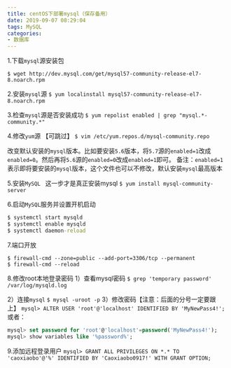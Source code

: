 ```yaml
---
title: centOS下部署mysql（保存备用）
date: 2019-09-07 08:29:04
tags: MySQL
categories: 
- 数据库
---
```


1.下载`mysql`源安装包

`$ wget http://dev.mysql.com/get/mysql57-community-release-el7-8.noarch.rpm`

2.安装`mysql`源
`$ yum localinstall mysql57-community-release-el7-8.noarch.rpm `

3.检查`mysql`源是否安装成功
`$ yum repolist enabled | grep "mysql.*-community.*"`

4.修改`yum`源 【可跳过】
`$ vim /etc/yum.repos.d/mysql-community.repo`

<!--more-->
改变默认安装的`mysql`版本。比如要安装`5.6`版本，将`5.7`源的`enabled=1`改成`enabled=0`。然后再将`5.6`源的`enabled=0`改成`enabled=1`即可。
备注：`enabled=1`表示即将要安装的`mysql`版本，这个文件也可以不修改，默认安装`mysql`最高版本

5.安装`MySQL `
这一步才是真正安装mysql
`$ yum install mysql-community-server`

6.启动`MySQL`服务并设置开机启动
```cmd
$ systemctl start mysqld
$ systemctl enable mysqld
$ systemctl daemon-reload
```

7.端口开放
```
$ firewall-cmd --zone=public --add-port=3306/tcp --permanent
$ firewall-cmd --reload
```
8.修改root本地登录密码
 1）查看mysql密码
`$ grep 'temporary password' /var/log/mysqld.log`

2）连接`mysql`
`$ mysql -uroot -p`
3）修改密码【注意：后面的分号一定要跟上】
`mysql> ALTER USER 'root'@'localhost' IDENTIFIED BY 'MyNewPass4!';`
或者：
```sql
mysql> set password for 'root'@'localhost'=password('MyNewPass4!'); 
mysql> show variables like '%password%';
```
9.添加远程登录用户
`mysql> GRANT ALL PRIVILEGES ON *.* TO 'caoxiaobo'@'%' IDENTIFIED BY 'Caoxiaobo0917!' WITH GRANT OPTION;`
